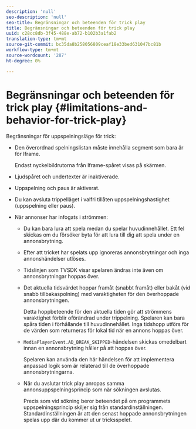 ```yaml
---
description: 'null'
seo-description: 'null'
seo-title: Begränsningar och beteenden för trick play
title: Begränsningar och beteenden för trick play
uuid: c28cc8db-3f45-488e-ab72-b102b3a1fab2
translation-type: tm+mt
source-git-commit: bc35da8b258056809ceaf18e33bed631047bc81b
workflow-type: tm+mt
source-wordcount: '287'
ht-degree: 0%

---
```



# Begränsningar och beteenden för trick play {#limitations-and-behavior-for-trick-play}

<!--<a id="section_2BC43539C5C142E085D06A7E35C76726"></a>-->

Begränsningar för uppspelningsläge för trick:

* Den överordnad spelningslistan måste innehålla segment som bara är för Iframe.

   Endast nyckelbildrutorna från Iframe-spåret visas på skärmen.
* Ljudspåret och undertexter är inaktiverade.
* Uppspelning och paus är aktiverat.
* Du kan avsluta trippelläget i valfri tillåten uppspelningshastighet (uppspelning eller paus).
* När annonser har infogats i strömmen:

   * Du kan bara lura att spela medan du spelar huvudinnehållet. Ett fel skickas om du försöker byta för att lura till dig att spela under en annonsbrytning.
   * Efter att tricket har spelats upp ignoreras annonsbrytningar och inga annonshändelser utlöses.
   * Tidslinjen som TVSDK visar spelaren ändras inte även om annonsbrytningar hoppas över.
   * Det aktuella tidsvärdet hoppar framåt (snabbt framåt) eller bakåt (vid snabb tillbakaspolning) med varaktigheten för den överhoppade annonsbrytningen.

      Detta hoppbeteende för den aktuella tiden gör att strömmens varaktighet förblir oförändrad under trippelning. Spelaren kan bara spåra tiden i förhållande till huvudinnehållet. Inga tidshopp utförs för de värden som returneras för lokal tid när en annons hoppas över.
   * `MediaPlayerEvent.AD_BREAK_SKIPPED`-händelsen skickas omedelbart innan en annonsbrytning håller på att hoppas över.

      Spelaren kan använda den här händelsen för att implementera anpassad logik som är relaterad till de överhoppade annonsbrytningarna.

   * När du avslutar trick play anropas samma annonsuppspelningsprincip som när sökningen avslutas.

      Precis som vid sökning beror beteendet på om programmets uppspelningsprincip skiljer sig från standardinställningen. Standardinställningen är att den senast hoppade annonsbrytningen spelas upp där du kommer ut ur tricksspelet.